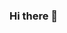### Hi there 👋

<!--
**ParthSharma99/ParthSharma99** is a ✨ _special_ ✨ repository because its `README.md` (this file) appears on your GitHub profile.
{{ LANGUAGE_TEMPLATE_START:max=5 }}
This text will be printed at most 5 times
{{ LANGUAGE_TEMPLATE_END }}
Here are some ideas to get you started:

- 🔭 I’m currently working on ...
- 🌱 I’m currently learning ...
- 👯 I’m looking to collaborate on ...
- 🤔 I’m looking for help with ...
- 💬 Ask me about ...
- 📫 How to reach me: ...
- 😄 Pronouns: ...
- ⚡ Fun fact: ...
-->
